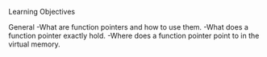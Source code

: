Learning Objectives

General
-What are function pointers and how to use them.
-What does a function pointer exactly hold.
-Where does a function pointer point to in the virtual memory.
